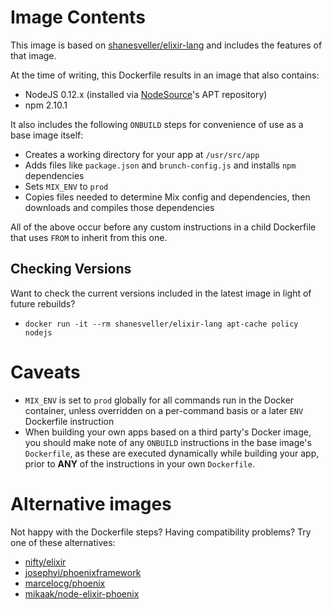 # Image Contents

This image is based on [shanesveller/elixir-lang](https://registry.hub.docker.com/u/shanesveller/elixir-lang/) and includes the features of that image.

At the time of writing, this Dockerfile results in an image that also contains:

* NodeJS 0.12.x (installed via [NodeSource](https://nodesource.com/blog/nodejs-v012-iojs-and-the-nodesource-linux-repositories)'s APT repository)
* npm 2.10.1

It also includes the following `ONBUILD` steps for convenience of use as a base image itself:

* Creates a working directory for your app at `/usr/src/app`
* Adds files like `package.json` and `brunch-config.js` and installs `npm` dependencies
* Sets `MIX_ENV` to `prod`
* Copies files needed to determine Mix config and dependencies, then downloads and compiles those dependencies

All of the above occur before any custom instructions in a child Dockerfile that uses `FROM` to inherit from this one.

## Checking Versions

Want to check the current versions included in the latest image in light of future rebuilds?

* `docker run -it --rm shanesveller/elixir-lang apt-cache policy nodejs`

# Caveats

* `MIX_ENV` is set to `prod` globally for all commands run in the Docker container, unless overridden on a per-command basis or a later `ENV` Dockerfile instruction
* When building your own apps based on a third party's Docker image, you should make note of any `ONBUILD` instructions in the base image's `Dockerfile`, as these are executed dynamically while building your app, prior to **ANY** of the instructions in your own `Dockerfile`.

# Alternative images

Not happy with the Dockerfile steps? Having compatibility problems? Try one of these alternatives:

* [nifty/elixir](https://registry.hub.docker.com/u/nifty/elixir/)
* [josephyi/phoenixframework](https://registry.hub.docker.com/u/josephyi/phoenixframework/)
* [marcelocg/phoenix](https://registry.hub.docker.com/u/marcelocg/phoenix/)
* [mikaak/node-elixir-phoenix](https://registry.hub.docker.com/u/mikaak/node-elixir-phoenix/)
